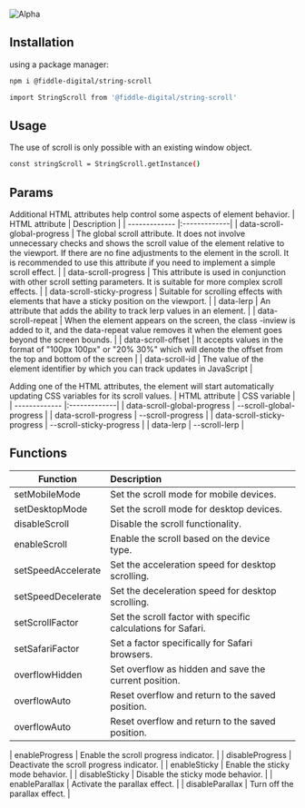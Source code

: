 ![Alpha](https://img.shields.io/badge/Status-Alpha-red)


## Installation

using a package manager:
```sh
npm i @fiddle-digital/string-scroll
```
```sh
import StringScroll from '@fiddle-digital/string-scroll'
```

## Usage
The use of scroll is only possible with an existing window object.
```sh
const stringScroll = StringScroll.getInstance()
```
## Params
Additional HTML attributes help control some aspects of element behavior.
| HTML attribute  | Description |
| ------------- |:-------------|
| data-scroll-global-progress      | The global scroll attribute. It does not involve unnecessary checks and shows the scroll value of the element relative to the viewport. If there are no fine adjustments to the element in the scroll. It is recommended to use this attribute if you need to implement a simple scroll effect.     |
| data-scroll-progress      | This attribute is used in conjunction with other scroll setting parameters. It is suitable for more complex scroll effects.     |
| data-scroll-sticky-progress      | Suitable for scrolling effects with elements that have a sticky position on the viewport.     |
| data-lerp      | An attribute that adds the ability to track lerp values in an element.     |
| data-scroll-repeat      | When the element appears on the screen, the class -inview is added to it, and the data-repeat value removes it when the element goes beyond the screen bounds.     |
| data-scroll-offset      | It accepts values in the format of "100px 100px" or "20% 30%" which will denote the offset from the top and bottom of the screen     |
| data-scroll-id      | The value of the element identifier by which you can track updates in JavaScript     |

Adding one of the HTML attributes, the element will start automatically updating CSS variables for its scroll values.
| HTML attribute  | CSS variable |
| ------------- |:-------------|
| data-scroll-global-progress      | --scroll-global-progress     |
| data-scroll-progress      | --scroll-progress     |
| data-scroll-sticky-progress      | --scroll-sticky-progress     |
| data-lerp      | --scroll-lerp     |

## Functions
| Function  | Description |
| ------------- |:-------------|
| setMobileMode | Set the scroll mode for mobile devices. |
| setDesktopMode | Set the scroll mode for desktop devices. |
| disableScroll | Disable the scroll functionality. |
| enableScroll | Enable the scroll based on the device type. |
| setSpeedAccelerate | Set the acceleration speed for desktop scrolling. |
| setSpeedDecelerate | Set the deceleration speed for desktop scrolling. |
| setScrollFactor | Set the scroll factor with specific calculations for Safari. |
| setSafariFactor | Set a factor specifically for Safari browsers. |
| overflowHidden | Set overflow as hidden and save the current position. |
| overflowAuto | Reset overflow and return to the saved position. |
| overflowAuto | Reset overflow and return to the saved position. |

| enableProgress | Enable the scroll progress indicator. |
| disableProgress | Deactivate the scroll progress indicator. |
| enableSticky | Enable the sticky mode behavior. |
| disableSticky | Disable the sticky mode behavior. |
| enableParallax | Activate the parallax effect. |
| disableParallax | Turn off the parallax effect. |

